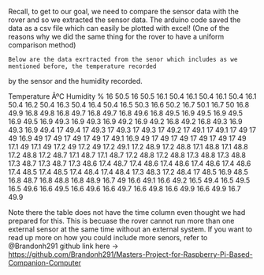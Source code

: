 Recall, to get to our goal, we need to compare the sensor data with the rover and so we extracted the sensor data.
The arduino code saved the data as a csv file which can easily be plotted with excel! (One of the reasons why we did 
the same thing for the rover to have a uniform comparison method) 

    Below are the data exrtracted from the senor which includes as we mentioned before, the temperature recorded
by the sensor and the humidity recorded.

 Temperature ÂºC	 Humidity %
16	50.5
16	50.5
16.1	50.4
16.1	50.4
16.1	50.4
16.1	50.4
16.2	50.4
16.3	50.4
16.4	50.4
16.5	50.3
16.6	50.2
16.7	50.1
16.7	50
16.8	49.9
16.8	49.8
16.8	49.7
16.8	49.7
16.8	49.6
16.8	49.5
16.9	49.5
16.9	49.5
16.9	49.5
16.9	49.3
16.9	49.3
16.9	49.2
16.9	49.2
16.8	49.2
16.8	49.3
16.9	49.3
16.9	49.4
17	49.4
17	49.3
17	49.3
17	49.3
17	49.2
17	49.1
17	49.1
17	49
17	49
16.9	49
17	49
17	49
17	49
17	49.1
16.9	49
17	49
17	49
17	49
17	49
17	49
17.1	49
17.1	49
17.2	49
17.2	49
17.2	49.1
17.2	48.9
17.2	48.8
17.1	48.8
17.1	48.8
17.2	48.8
17.2	48.7
17.1	48.7
17.1	48.7
17.2	48.8
17.2	48.8
17.3	48.8
17.3	48.8
17.3	48.7
17.3	48.7
17.3	48.6
17.4	48.7
17.4	48.6
17.4	48.6
17.4	48.6
17.4	48.6
17.4	48.5
17.4	48.5
17.4	48.4
17.4	48.4
17.3	48.3
17.2	48.4
17	48.5
16.9	48.5
16.8	48.7
16.8	48.8
16.8	48.9
16.7	49
16.6	49.1
16.6	49.2
16.5	49.4
16.5	49.5
16.5	49.6
16.6	49.5
16.6	49.6
16.6	49.7
16.6	49.8
16.6	49.9
16.6	49.9
16.7	49.9


Note there the table does not have the time column even thought we had prepared for this. This is becuase the rover
cannot run more than one external sensor at the same time without an external system. 
If you want to read up more on how you could include more senors,
refer to @Brandonh291 github link here -> https://github.com/Brandonh291/Masters-Project-for-Raspberry-Pi-Based-Companion-Computer
